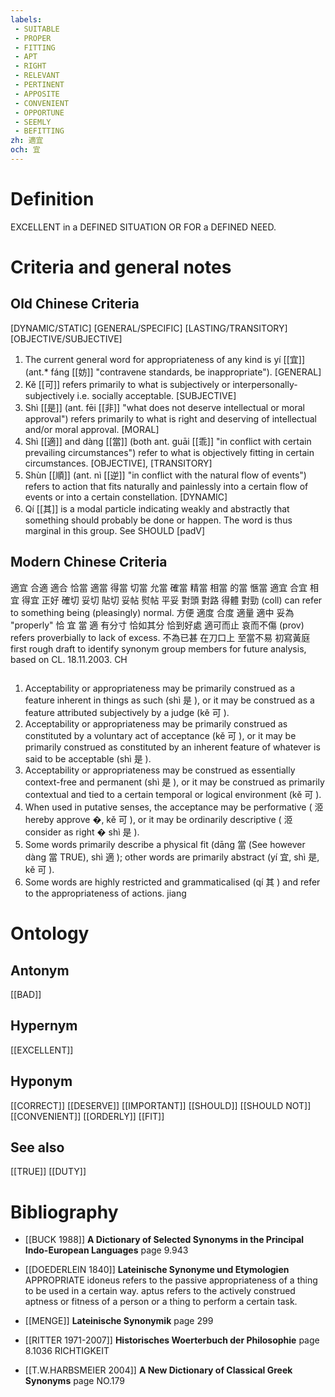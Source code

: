 ```yaml
---
labels: 
 - SUITABLE
 - PROPER
 - FITTING
 - APT
 - RIGHT
 - RELEVANT
 - PERTINENT
 - APPOSITE
 - CONVENIENT
 - OPPORTUNE
 - SEEMLY
 - BEFITTING
zh: 適宜
och: 宜
---
```


# Definition
EXCELLENT in a DEFINED SITUATION OR FOR a DEFINED NEED.
# Criteria and general notes
## Old Chinese Criteria
[DYNAMIC/STATIC]
[GENERAL/SPECIFIC]
[LASTING/TRANSITORY]
[OBJECTIVE/SUBJECTIVE]
1. The current general word for appropriateness of any kind is yí [[宜]] (ant.* fáng [[妨]] "contravene standards, be inappropriate").
[GENERAL]
2. Kě [[可]] refers primarily to what is subjectively or interpersonally-subjectively i.e. socially acceptable.
[SUBJECTIVE]
3. Shì [[是]] (ant. fēi [[非]] "what does not deserve intellectual or moral approval") refers primarily to what is right and deserving of intellectual and/or moral approval.
[MORAL]
4. Shì [[適]] and dàng [[當]] (both ant. guāi [[乖]] "in conflict with certain prevailing circumstances") refer to what is objectively fitting in certain circumstances.
[OBJECTIVE], [TRANSITORY]
5. Shùn [[順]] (ant. nì [[逆]] "in conflict with the natural flow of events") refers to action that fits naturally and painlessly into a certain flow of events or into a certain constellation.
[DYNAMIC]
6. Qí [[其]] is a modal particle indicating weakly and abstractly that something should probably be done or happen. The word is thus marginal in this group. See SHOULD
[padV]
## Modern Chinese Criteria
適宜
合適
適合
恰當
適當
得當
切當
允當
確當
精當
相當
的當
愜當
適宜
合宜
相宜
得宜
正好
確切
妥切
貼切
妥帖
熨帖
平妥
對頭
對路
得體
對勁 (coll) can refer to something being (pleasingly) normal.
方便
適度
合度
適量
適中
妥為 "properly"
恰
宜
當
適
有分寸
恰如其分
恰到好處
適可而止
哀而不傷 (prov) refers proverbially to lack of excess.
不為已甚
在刀口上
至當不易
初寫黃庭
first rough draft to identify synonym group members for future analysis, based on CL. 18.11.2003. CH
## 
1. Acceptability or appropriateness may be primarily construed as a feature inherent in things as such (shì 是 ), or it may be construed as a feature attributed subjectively by a judge (kě 可 ).
2. Acceptability or appropriateness may be primarily construed as constituted by a voluntary act of acceptance (kě 可 ), or it may be primarily construed as constituted by an inherent feature of whatever is said to be acceptable (shì 是 ).
3. Acceptability or appropriateness may be construed as essentially context-free and permanent (shì 是 ), or it may be construed as primarily contextual and tied to a certain temporal or logical environment (kě 可 ).
4. When used in putative senses, the acceptance may be performative ( 洍 hereby approve �, kě 可 ), or it may be ordinarily descriptive ( 洍 consider as right � shì 是 ).
5. Some words primarily describe a physical fit (dāng 當 (See however dàng 當 TRUE), shì 適 ); other words are primarily abstract (yí 宜, shì 是, kě 可 ).
6. Some words are highly restricted and grammaticalised (qí 其 ) and refer to the appropriateness of actions. jiang
# Ontology

## Antonym
[[BAD]]
## Hypernym
[[EXCELLENT]]
## Hyponym
[[CORRECT]]
[[DESERVE]]
[[IMPORTANT]]
[[SHOULD]]
[[SHOULD NOT]]
[[CONVENIENT]]
[[ORDERLY]]
[[FIT]]
## See also
[[TRUE]]
[[DUTY]]
# Bibliography
- [[BUCK 1988]]
**A Dictionary of Selected Synonyms in the Principal Indo-European Languages** page 9.943

- [[DOEDERLEIN 1840]]
**Lateinische Synonyme und Etymologien** 
APPROPRIATE
idoneus refers to the passive appropriateness of a thing to be used in a certain way.
aptus refers to the actively construed aptness or fitness of a person or a thing to perform a certain task.
- [[MENGE]]
**Lateinische Synonymik** page 299

- [[RITTER 1971-2007]]
**Historisches Woerterbuch der Philosophie** page 8.1036
RICHTIGKEIT
- [[T.W.HARBSMEIER 2004]]
**A New Dictionary of Classical Greek Synonyms** page NO.179
